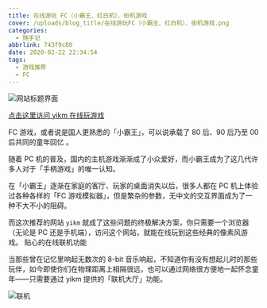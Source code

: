 ```yaml
---
title: 在线游玩 FC（小霸王、红白机）、街机游戏
cover: /uploads/blog_title/在线游玩FC（小霸王、红白机）、街机游戏.png
categories:
  - 随手记
abbrlink: 743f9c80
date: 2020-02-22 22:34:54
tags:
  - 游戏推荐
  - FC
---
```


![网站标题界面](/blog_image/在线游玩FC（小霸王、红白机）、街机游戏/网站标题界面.png)

[点击这里访问 yikm 在线玩游戏](https://www.yikm.net/)

FC 游戏，或者说是国人更熟悉的「小霸王」，可以说承载了 80 后、90 后乃至 00 后共同的童年回忆 。

随着 PC 机的普及，国内的主机游戏渐渐成了小众爱好，而小霸王成为了这几代许多人对于「手柄游戏」的唯一认知。

在「小霸王」逐渐在家庭的客厅、玩家的桌面消失以后，很多人都在 PC 机上体验过各种各样的「FC 游戏模拟器」，但是繁杂的参数，无中文的交互界面成为了一种不大不小的阻碍。

而这次推荐的网站 `yikm` 就成了这些问题的终极解决方案，你只需要一个浏览器（无论是 PC 还是手机端），访问这个网站，就能在线玩到这些经典的像素风游戏。
贴心的在线联机功能

当那些曾在记忆里响起无数次的 8-bit 音乐响起，不知道你有没有想起儿时的那些玩伴，如今即使你们在物理距离上相隔很远，也可以通过网络很方便地一起怀念童年——只需要通过 yikm 提供的「联机大厅」功能。

![联机](/blog_image/在线游玩FC（小霸王、红白机）、街机游戏/联机.png)
